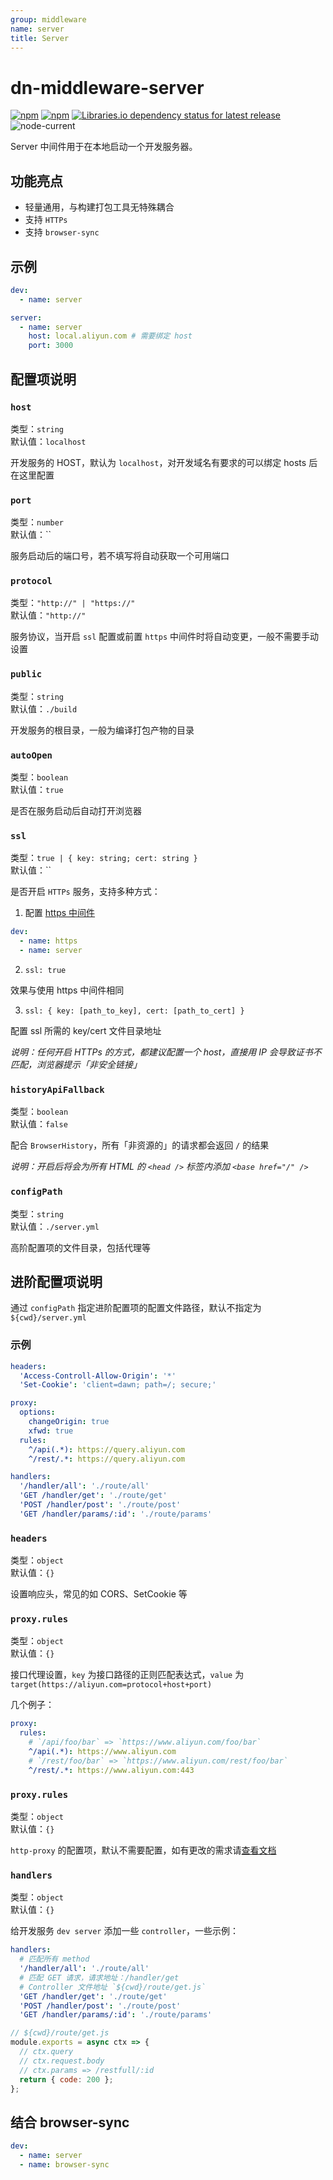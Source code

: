 ```yaml
---
group: middleware
name: server
title: Server
---
```


# dn-middleware-server

[![npm](https://img.shields.io/npm/v/dn-middleware-server)](https://www.npmjs.com/package/dn-middleware-server)
[![npm](https://img.shields.io/npm/dw/dn-middleware-server)](<(https://www.npmjs.com/package/dn-middleware-server)>)
[![Libraries.io dependency status for latest release](https://img.shields.io/librariesio/release/npm/dn-middleware-server)](https://libraries.io/npm/dn-middleware-server)<br>
![node-current](https://img.shields.io/node/v/dn-middleware-server)

Server 中间件用于在本地启动一个开发服务器。

## 功能亮点

- 轻量通用，与构建打包工具无特殊耦合
- 支持 `HTTPs`
- 支持 `browser-sync`

## 示例

```yml
dev:
  - name: server

server:
  - name: server
    host: local.aliyun.com # 需要绑定 host
    port: 3000
```

## 配置项说明

### `host`

类型：`string`<br>
默认值：`localhost`

开发服务的 HOST，默认为 `localhost`，对开发域名有要求的可以绑定 hosts 后在这里配置

### `port`

类型：`number`<br>
默认值：``

服务启动后的端口号，若不填写将自动获取一个可用端口

### `protocol`

类型：`"http://" | "https://"`<br>
默认值：`"http://"`

服务协议，当开启 `ssl` 配置或前置 `https` 中间件时将自动变更，一般不需要手动设置

### `public`

类型：`string`<br>
默认值：`./build`

开发服务的根目录，一般为编译打包产物的目录

### `autoOpen`

类型：`boolean`<br>
默认值：`true`

是否在服务启动后自动打开浏览器

### `ssl`

类型：`true | { key: string; cert: string }`<br>
默认值：``

是否开启 `HTTPs` 服务，支持多种方式：

1. 配置 [https 中间件](https://www.npmjs.com/package/dn-middleware-https)

  ```yaml
  dev:
    - name: https
    - name: server
  ```

2. `ssl: true`

  效果与使用 https 中间件相同

3.  `ssl: { key: [path_to_key], cert: [path_to_cert] }`

  配置 ssl 所需的 key/cert 文件目录地址

_说明：任何开启 HTTPs 的方式，都建议配置一个 host，直接用 IP 会导致证书不匹配，浏览器提示「非安全链接」_

### `historyApiFallback`

类型：`boolean`<br>
默认值：`false`

配合 `BrowserHistory`，所有「非资源的」的请求都会返回 `/` 的结果

_说明：开启后将会为所有 HTML 的 `<head />` 标签内添加 `<base href="/" />`_

### `configPath`

类型：`string`<br>
默认值：`./server.yml`

高阶配置项的文件目录，包括代理等

## 进阶配置项说明

通过 `configPath` 指定进阶配置项的配置文件路径，默认不指定为 `${cwd}/server.yml`

### 示例

```yaml
headers:
  'Access-Controll-Allow-Origin': '*'
  'Set-Cookie': 'client=dawn; path=/; secure;'

proxy:
  options:
    changeOrigin: true
    xfwd: true
  rules:
    ^/api(.*): https://query.aliyun.com
    ^/rest/.*: https://query.aliyun.com

handlers:
  '/handler/all': './route/all'
  'GET /handler/get': './route/get'
  'POST /handler/post': './route/post'
  'GET /handler/params/:id': './route/params'
```

### `headers`

类型：`object`<br>
默认值：`{}`

设置响应头，常见的如 CORS、SetCookie 等

### `proxy.rules`

类型：`object`<br>
默认值：`{}`

接口代理设置，`key` 为接口路径的正则匹配表达式，`value` 为 `target(https://aliyun.com=protocol+host+port)`

几个例子：

```yaml
proxy:
  rules:
    # `/api/foo/bar` => `https://www.aliyun.com/foo/bar`
    ^/api(.*): https://www.aliyun.com
    # `/rest/foo/bar` => `https://www.aliyun.com/rest/foo/bar`
    ^/rest/.*: https://www.aliyun.com:443
```

### `proxy.rules`

类型：`object`<br>
默认值：`{}`

`http-proxy` 的配置项，默认不需要配置，如有更改的需求请[查看文档](https://www.npmjs.com/package/http-proxy)

### `handlers`

类型：`object`<br>
默认值：`{}`

给开发服务 `dev server` 添加一些 `controller`，一些示例：

```yaml
handlers:
  # 匹配所有 method
  '/handler/all': './route/all'
  # 匹配 GET 请求，请求地址：/handler/get
  # Controller 文件地址 `${cwd}/route/get.js`
  'GET /handler/get': './route/get'
  'POST /handler/post': './route/post'
  'GET /handler/params/:id': './route/params'
```

```javascript
// ${cwd}/route/get.js
module.exports = async ctx => {
  // ctx.query
  // ctx.request.body
  // ctx.params => /restfull/:id
  return { code: 200 };
};
```

## 结合 browser-sync

```yaml
dev:
  - name: server
  - name: browser-sync
```
